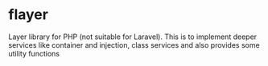 # flayer
Layer library for PHP (not suitable for Laravel).  This is to implement deeper services like container and injection, class services and also provides some utility functions
